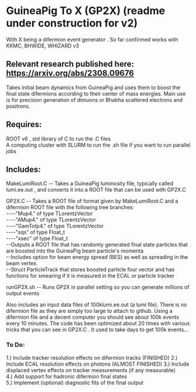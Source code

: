 # GuineaPig To X (GP2X) (readme under construction for v2)
With X being a difermion event generator . So far confirmed works with KKMC, BHWIDE, WHIZARD v3

## Relevant research published here: https://arxiv.org/abs/2308.09676

Takes initial beam dynamics from GuineaPig and uses them to boost the final state difermions according to their center of mass energies. Main use is for precision generation of dimuons or Bhabha scattered electrons and positrons.

## Requires: 

ROOT v6 , std library of C to run the .C files  
A computing cluster with SLURM to run the .sh file if you want to run parallel jobs  

## Includes:

MakeLumiRoot.C
-- Takes a GuineaPig luminosity file, typically called lumi.ee.out , and converts it into a ROOT file that can be used with GP2X.C

GP2X.C
-- Takes a ROOT file of format given by MakeLumiRoot.C and a difermion ROOT file with the following tree branches:  
----"Mup4." of type TLorentzVector  
----"AMup4." of type TLorentzVector  
----"GamTotp4." of type TLorentzVector  
----"sqs" of type Float_t  
----"xsec" of type Float_t  
--Outputs a ROOT file that has randomly generated final state particles that are boosted into the GuineaPig beam particle's momenta  
--Includes option for beam energy spread (BES) as well as spreading in the beam vertex.  
--Struct ParticleTrack that stores boosted particle four vector and has functions for smearing if it is measured in the ECAL or particle tracker

runGP2X.sh
-- Runs GP2X in parallel setting so you can generate millions of output events  

Also includes an input data files of 100klumi.ee.out (a lumi file). There is no difermion file as they are simply too large to attach to github. Using a difermion file and a decent computer you should see about 100k events every 10 minutes. The code has been optimized about 20 times with various tricks that you can see in GP2X.C . It used to take days to get 100k events...


### To Do:
1.) Include tracker resolution effects on difermion tracks (FINISHED)
2.) Include ECAL resolution effects on photons (ALMOST FINISHED)
3.) Include displaced vertex effects on tracker measurements (if any measurable)  
4.) Add support for hadronic difermion final states  
5.) Implement (optional) diagnostic fits of the final output  

